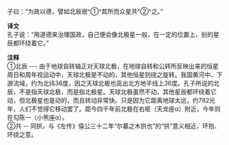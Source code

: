 子曰：“为政以德，譬如北辰居^①^其所而众星共^②^之。”

**译文**  
孔子说：“用道德来治理国政，自己便会像北极星一般，在一定的位置上，别的星辰都环绕着它。”  

**注释**   
①北辰 --- 由于地球自转轴正对天球北极，在地球自转和公转所反映出来的恒星周日和周年视运动中，天球北极是不动的，其他恒星则绕之旋转。我国黄河中、下游流域，约为北纬36度，因之天球北极也高出北方地平线上36度。孔子所说的北辰，不是指天球北极，而是指北极星。天球北极虽然不动，其他星辰都环绕着它动，但北极星也是动的，而且转动非常快。只是因为它距离地球太远，约782光年，人们不觉得它移动罢了。距今四千年前北极在右枢（天龙座α）附近，今年则在勾陈一（小熊座α）。   
②共 -- 同拱，与《左传》僖公三十二年“尔墓之木拱也”的“拱”意义相近，环抱、环绕之意。 
